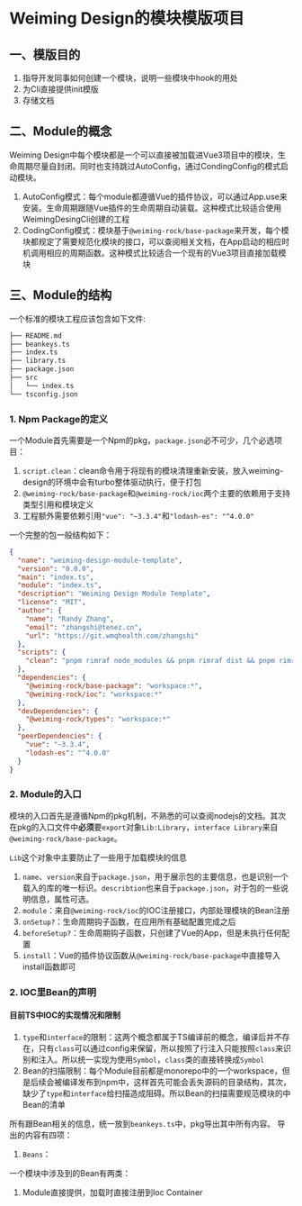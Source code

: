 # Weiming Design的模块模版项目

## 一、模版目的

1. 指导开发同事如何创建一个模块，说明一些模块中hook的用处
2. 为Cli直接提供init模版
3. 存储文档

## 二、Module的概念

Weiming Design中每个模块都是一个可以直接被加载进Vue3项目中的模块，生命周期尽量自封闭。同时也支持跳过AutoConfig，通过CondingConfig的模式启动模块。

1. AutoConfig模式：每个module都遵循Vue的插件协议，可以通过App.use来安装。生命周期跟随Vue插件的生命周期自动装载。这种模式比较适合使用WeimingDesingCli创建的工程
2. CodingConfig模式：模块基于`@weiming-rock/base-package`来开发，每个模块都规定了需要规范化模块的接口，可以查阅相关文档，在App启动的相应时机调用相应的周期函数。这种模式比较适合一个现有的Vue3项目直接加载模块

## 三、Module的结构

一个标准的模块工程应该包含如下文件:

```md
├── README.md
├── beankeys.ts
├── index.ts
├── library.ts
├── package.json
├── src
│   └── index.ts
└── tsconfig.json
```

### 1. Npm Package的定义

一个Module首先需要是一个Npm的pkg，`package.json`必不可少，几个必选项目：

1. `script.clean`：clean命令用于将现有的模块清理重新安装，放入weiming-design的环境中会有turbo整体驱动执行，便于打包
2. `@weiming-rock/base-package`和`@weiming-rock/ioc`两个主要的依赖用于支持类型引用和模块定义
3. 工程额外需要依赖引用`"vue": "~3.3.4"`和`"lodash-es": "^4.0.0"`

一个完整的包一般结构如下：

```json
{
  "name": "weiming-design-module-template",
  "version": "0.0.0",
  "main": "index.ts",
  "module": "index.ts",
  "description": "Weiming Design Module Template",
  "license": "MIT",
  "author": {
    "name": "Randy Zhang",
    "email": "zhangshi@tenez.cn",
    "url": "https://git.wmqhealth.com/zhangshi"
  },
  "scripts": {
    "clean": "pnpm rimraf node_modules && pnpm rimraf dist && pnpm rimraf .turbo"
  },
  "dependencies": {
    "@weiming-rock/base-package": "workspace:*",
    "@weiming-rock/ioc": "workspace:*"
  },
  "devDependencies": {
    "@weiming-rock/types": "workspace:*"
  },
  "peerDependencies": {
    "vue": "~3.3.4",
    "lodash-es": "^4.0.0"
  }
}
```

### 2. Module的入口

模块的入口首先是遵循Npm的pkg机制，不熟悉的可以查阅nodejs的文档。其次在pkg的入口文件中**必须**要`export`对象`Lib:Library`，`interface Library`来自`@weiming-rock/base-package`。

`Lib`这个对象中主要防止了一些用于加载模块的信息

1. `name`、`version`来自于`package.json`，用于展示包的主要信息，也是识别一个载入的库的唯一标识。`describtion`也来自于`package.json`，对于包的一些说明信息，属性可选。
2. `module`：来自`@weiming-rock/ioc`的IOC注册接口，内部处理模块的Bean注册
3. `onSetup?`：生命周期钩子函数，在应用所有基础配置完成之后
4. `beforeSetup?`：生命周期钩子函数，只创建了Vue的App，但是未执行任何配置
5. `install`：Vue的插件协议函数从`@weiming-rock/base-package`中直接导入install函数即可

### 2. IOC里Bean的声明

#### 目前TS中IOC的实现情况和限制

1. `type`和`interface`的限制：这两个概念都属于TS编译前的概念，编译后并不存在，只有`class`可以通过config来保留，所以按照了行注入只能按照`class`来识别和注入。所以统一实现为使用`Symbol`，`class`类的直接转换成`Symbol`
2. Bean的扫描限制：每个Module目前都是monorepo中的一个workspace，但是后续会被编译发布到npm中，这样首先可能会丢失源码的目录结构，其次，缺少了`type`和`interface`给扫描造成阻碍。所以Bean的扫描需要规范模块的中Bean的清单

所有跟Bean相关的信息，统一放到`beankeys.ts`中，pkg导出其中所有内容。
导出的内容有四项：

1. `Beans`：

一个模块中涉及到的Bean有两类：

1. Module直接提供，加载时直接注册到Ioc Container
